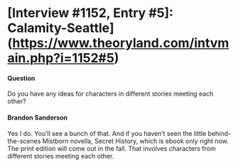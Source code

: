 # [Interview #1152, Entry #5]: Calamity-Seattle](https://www.theoryland.com/intvmain.php?i=1152#5)

#### Question

Do you have any ideas for characters in different stories meeting each other?

#### Brandon Sanderson

Yes I do. You’ll see a bunch of that. And if you haven’t seen the little behind-the-scenes Mistborn novella, Secret History, which is ebook only right now. The print edition will come out in the fall. That involves characters from different stories meeting each other.

